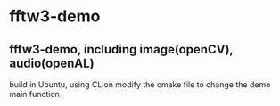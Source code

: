 # fftw3-demo
fftw3-demo, including image(openCV), audio(openAL) 
--------------------------------------
build in Ubuntu, using CLion
modify the cmake file to change the demo main function
